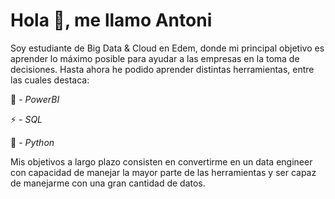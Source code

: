 # **Hola 👋,  me llamo Antoni**

Soy estudiante de Big Data & Cloud en Edem, donde mi principal objetivo es aprender lo máximo posible para ayudar a las empresas en la toma de decisiones. Hasta ahora he podido aprender distintas herramientas, entre las cuales destaca:

🔭 - *PowerBI*

⚡ - *SQL*

📝 - *Python*

Mis objetivos a largo plazo consisten en convertirme en un data engineer con capacidad de manejar la mayor parte de las herramientas y ser capaz de manejarme con una gran cantidad de datos.
